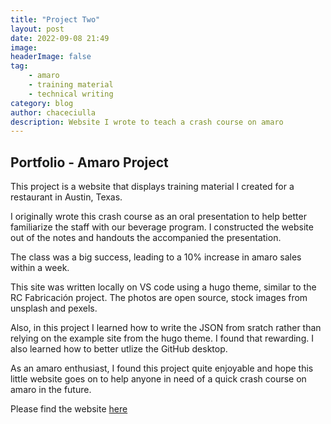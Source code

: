 ```yaml
---
title: "Project Two"
layout: post
date: 2022-09-08 21:49
image:
headerImage: false
tag:
    - amaro
    - training material
    - technical writing
category: blog
author: chaceciulla
description: Website I wrote to teach a crash course on amaro
---
```


## Portfolio - Amaro Project

This project is a website that displays training material I created for a restaurant in Austin, Texas.

I originally wrote this crash course as an oral presentation to help better familiarize the staff with our beverage program. I constructed the website out of the notes and handouts the accompanied the presentation.

The class was a big success, leading to a 10% increase in amaro sales within a week.

This site was written locally on VS code using a hugo theme, similar to the RC Fabricación project. The photos are open source, stock images from unsplash and pexels.

Also, in this project I learned how to write the JSON from sratch rather than relying on the example site from the hugo theme. I found that rewarding. I also learned how to better utlize the GitHub desktop.

As an amaro enthusiast, I found this project quite enjoyable and hope this little website goes on to help anyone in need of a quick crash course on amaro in the future.

Please find the website [here](https://amaro.pages.dev/)
